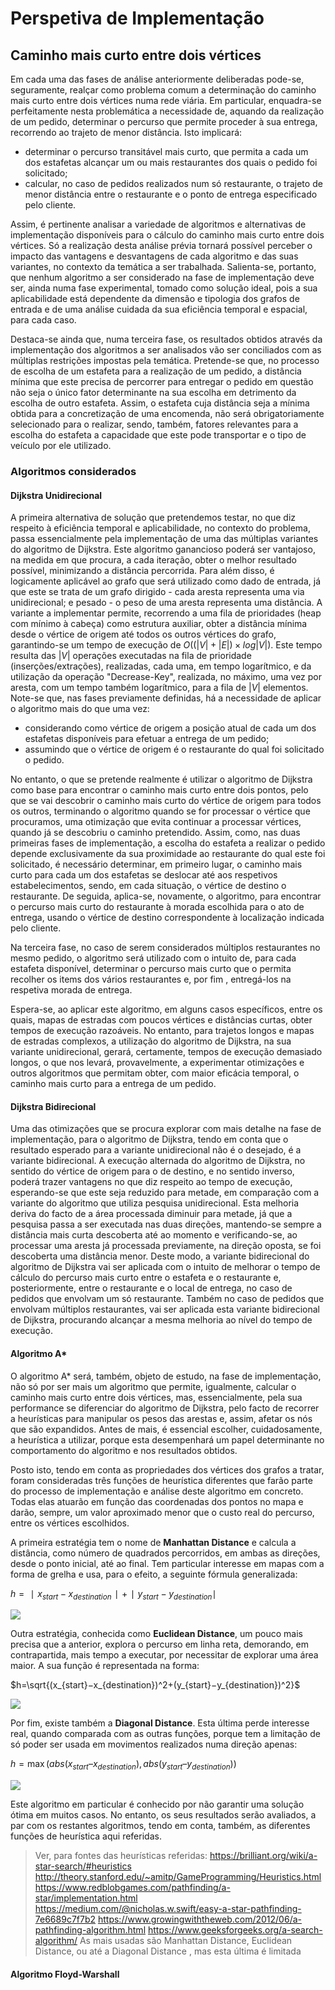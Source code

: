 # Perspetiva de Implementação
 
## Caminho mais curto entre dois vértices
 
Em cada uma das fases de análise anteriormente deliberadas pode-se, seguramente, realçar como problema comum a determinação do caminho mais curto entre dois vértices numa rede viária. Em particular, enquadra-se perfeitamente nesta problemática a necessidade de, aquando da realização de um pedido, determinar o percurso que permite proceder à sua entrega, recorrendo ao trajeto de menor distância. Isto implicará:
- determinar o percurso transitável mais curto, que permita a cada um dos estafetas alcançar um ou mais restaurantes dos quais o pedido foi solicitado;
- calcular, no caso de pedidos realizados num só restaurante, o trajeto de menor distância entre o restaurante e o ponto de entrega especificado pelo cliente.
 
Assim, é pertinente analisar a variedade de algoritmos e alternativas de implementação disponíveis para o cálculo do caminho mais curto entre dois vértices. Só a realização desta análise prévia tornará possível perceber o impacto das vantagens e desvantagens de cada algoritmo e das suas variantes, no contexto da temática a ser trabalhada.
Salienta-se, portanto, que nenhum algoritmo a ser considerado na fase de implementação deve ser, ainda numa fase experimental, tomado como solução ideal, pois a sua aplicabilidade está dependente da dimensão e tipologia dos grafos de entrada e de uma análise cuidada da sua eficiência temporal e espacial, para cada caso.

Destaca-se ainda que, numa terceira fase, os resultados obtidos através da implementação dos algoritmos a ser analisados vão ser conciliados com as múltiplas restrições impostas pela temática. Pretende-se que, no processo de escolha de um estafeta para a realização de um pedido, a distância mínima que este precisa de percorrer para entregar o pedido em questão não seja o único fator determinante na sua escolha em detrimento da escolha de outro estafeta. Assim, o estafeta cuja distância seja a mínima obtida para a concretização de uma encomenda, não será obrigatoriamente selecionado para o realizar, sendo, também, fatores relevantes para a escolha do estafeta a capacidade que este pode transportar e o tipo de veículo por ele utilizado.
 
###  Algoritmos considerados
 
#### Dijkstra Unidirecional
 
A primeira alternativa de solução que pretendemos testar, no que diz respeito à eficiência temporal e aplicabilidade, no contexto do problema, passa essencialmente pela implementação de uma das múltiplas variantes do algoritmo de Dijkstra.
Este algoritmo ganancioso poderá ser vantajoso, na medida em que procura, a cada iteração, obter o melhor resultado possível, minimizando a distância percorrida. Para além disso, é logicamente aplicável ao grafo que será utilizado como dado de entrada, já que este se trata de um grafo dirigido - cada aresta representa uma via unidirecional; e pesado - o peso de uma aresta representa uma distância.
A variante a implementar permite, recorrendo a uma fila de prioridades (heap com mínimo à cabeça) como estrutura auxiliar, obter a distância mínima desde o vértice de origem até todos os outros vértices do grafo, garantindo-se um tempo de execução de $O((|V|+|E|) \times log |V|)$. Este tempo resulta das $|V|$ operações executadas na fila de prioridade (inserções/extrações), realizadas, cada uma, em tempo logarítmico, e da utilização da operação "Decrease-Key", realizada, no máximo, uma vez por aresta, com um tempo também logarítmico, para a fila de $|V|$ elementos.
Note-se que, nas fases previamente definidas, há a necessidade de aplicar o algoritmo mais do que uma vez:
- considerando como vértice de origem a posição atual de cada um dos estafetas disponíveis para efetuar a entrega de um pedido;
- assumindo que o vértice de origem é o restaurante do qual foi solicitado o pedido.
 
No entanto, o que se pretende realmente é utilizar o algoritmo de Dijkstra como base para encontrar o caminho mais curto entre dois pontos, pelo que se vai descobrir o caminho mais curto do vértice de origem para todos os outros, terminando o algoritmo quando se for processar o vértice que procuramos, uma otimização que evita continuar a processar vértices, quando já se descobriu o caminho pretendido.
Assim, como, nas duas primeiras fases de implementação, a escolha do estafeta a realizar o pedido depende exclusivamente da sua proximidade ao restaurante do qual este foi solicitado, é necessário determinar, em primeiro lugar, o caminho mais curto para cada um dos estafetas se deslocar até aos respetivos estabelecimentos, sendo, em cada situação, o vértice de destino o restaurante. De seguida, aplica-se, novamente, o algoritmo, para encontrar o percurso mais curto do restaurante à morada escolhida para o ato de entrega, usando o vértice de destino correspondente à localização indicada pelo cliente.

Na terceira fase, no caso de serem considerados múltiplos restaurantes no mesmo pedido, o algoritmo será utilizado com o intuito de, para cada estafeta disponível, determinar o percurso mais curto que o permita recolher os items dos vários restaurantes e, por fim , entregá-los na respetiva morada de entrega.
 
Espera-se, ao aplicar este algoritmo, em alguns casos específicos, entre os quais, mapas de estradas com poucos vértices e distâncias curtas, obter tempos de execução razoáveis. No entanto, para trajetos longos e mapas de estradas complexos, a utilização do algoritmo de Dijkstra, na sua variante unidirecional, gerará, certamente, tempos de execução demasiado longos, o que nos levará, provavelmente, a experimentar otimizações e outros algoritmos que permitam obter, com maior eficácia temporal, o caminho mais curto para a entrega de um pedido.
 
#### Dijkstra Bidirecional
 
Uma das otimizações que se procura explorar com mais detalhe na fase de implementação, para o algoritmo de Dijkstra, tendo em conta que o resultado esperado para a variante unidirecional não é o desejado, é a variante bidirecional. A execução alternada do algoritmo de Dijkstra, no sentido do vértice de origem para o de destino, e no sentido inverso, poderá trazer vantagens no que diz respeito ao tempo de execução, esperando-se que este seja reduzido para metade, em comparação com a variante do algoritmo que utiliza pesquisa unidirecional.
Esta melhoria deriva do facto de a área processada diminuir para metade, já que a pesquisa passa a ser executada nas duas direções, mantendo-se sempre a distância mais curta descoberta até ao momento e verificando-se, ao processar uma aresta já processada previamente, na direção oposta, se foi descoberta uma distância menor.
Deste modo, a variante bidirecional do algoritmo de Dijkstra vai ser aplicada com o intuito de melhorar o tempo de cálculo do percurso mais curto entre o estafeta e o restaurante e, posteriormente, entre o restaurante e o local de entrega, no caso de pedidos que envolvam um só restaurante. Também no caso de pedidos que envolvam múltiplos restaurantes, vai ser aplicada esta variante bidirecional de Dijkstra, procurando alcançar a mesma melhoria ao nível do tempo de execução. 
 
#### Algoritmo A*
 
O algoritmo A* será, também, objeto de estudo, na fase de implementação, não só por ser mais um algoritmo que permite, igualmente, calcular o caminho mais curto entre dois vértices, mas, essencialmente, pela sua performance se diferenciar do algoritmo de Dijkstra, pelo facto de recorrer a heurísticas para manipular os pesos das arestas e, assim, afetar os nós que são expandidos.
Antes de mais, é essencial escolher, cuidadosamente, a heurística a utilizar, porque esta desempenhará um papel determinante no comportamento do algoritmo e nos resultados obtidos.

Posto isto, tendo em conta as propriedades dos vértices dos grafos a tratar, foram consideradas três funções de heurística diferentes que farão parte do processo de implementação e análise deste algoritmo em concreto. Todas elas atuarão em função das coordenadas dos pontos no mapa e darão, sempre, um valor aproximado menor que o custo real do percurso, entre os vértices escolhidos.

A primeira estratégia tem o nome de **Manhattan Distance** e calcula a distância, como número de quadrados percorridos, em ambas as direções, desde o ponto inicial, até ao final. Tem particular interesse em mapas com a forma de grelha e usa, para o efeito, a seguinte fórmula generalizada:

$h=∣x_{start}​−x_{destination}​∣+∣y_{start}​−y_{destination}​∣$

![](../images/manhattan-distance.svg)

Outra estratégia, conhecida como **Euclidean Distance**, um pouco mais precisa que a anterior, explora o percurso em linha reta, demorando, em contrapartida, mais tempo a executar, por necessitar de explorar uma área maior. A sua função é representada na forma:

$h=\sqrt{(x_{start}​−x_{destination}​)^2+(y_{start}​−y_{destination}​)^2}$ 

![](../images/euclidean-distance.svg)

Por fim, existe também a **Diagonal Distance**. Esta última perde interesse real, quando comparada com as outras funções, porque tem a limitação de só poder ser usada em movimentos realizados numa direção apenas:

$h = \max( abs(x_{start} – x_{destination}), abs(y_{start} – y_{destination}) )$

![](../images/diagonal.png)

Este algoritmo em particular é conhecido por não garantir uma solução ótima em muitos casos. No entanto, os seus resultados serão avaliados, a par com os restantes algoritmos, tendo em conta, também, as diferentes funções de heurística aqui referidas. 

> Ver, para fontes das heurísticas referidas:
> https://brilliant.org/wiki/a-star-search/#heuristics
> http://theory.stanford.edu/~amitp/GameProgramming/Heuristics.html
> https://www.redblobgames.com/pathfinding/a-star/implementation.html
> https://medium.com/@nicholas.w.swift/easy-a-star-pathfinding-7e6689c7f7b2
> https://www.growingwiththeweb.com/2012/06/a-pathfinding-algorithm.html
> https://www.geeksforgeeks.org/a-search-algorithm/
> As mais usadas são Manhattan Distance, Euclidean Distance, ou até a Diagonal Distance , mas esta última é limitada

#### Algoritmo Floyd-Warshall
